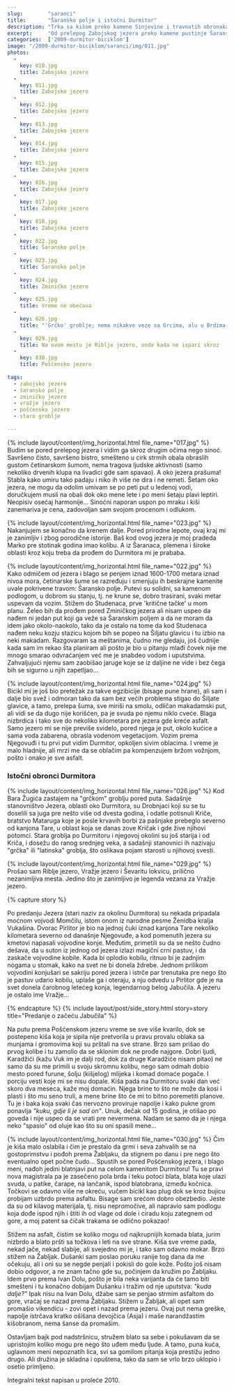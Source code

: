 ```yaml
---
slug:        "saranci"
title:       "Šaransko polje i istočni Durmitor"
description: "Trka sa kišom preko kamene Sinjevine i travnatih obronaka istočnog Durmitora"
excerpt:     "Od prelepog Zabojskog jezera preko kamene pustinje Šaranskog polja (Sinjevina) do travnatih prostranstava istočnog Durmitora" 
categories:  ['2009-durmitor-biciklom']
image: "/2009-durmitor-biciklom/saranci/img/011.jpg"
photos:
  -
    key: 010.jpg
    title: Zabojsko jezero
  -
    key: 011.jpg
    title: Zabojsko jezero
  -
    key: 012.jpg
    title: Zabojsko jezero
  -
    key: 013.jpg
    title: Zabojsko jezero
  -
    key: 014.jpg
    title: Zabojsko jezero
  -
    key: 015.jpg
    title: Zabojsko jezero
  -
    key: 016.jpg
    title: Zabojsko jezero
  -
    key: 017.jpg
    title: Zabojsko jezero
  -
    key: 018.jpg
    title: Zabojsko jezero
  -
    key: 022.jpg
    title: Šaransko polje
  -
    key: 023.jpg
    title: Šaransko polje
  -
    key: 024.jpg
    title: Zminičko jezero
  -
    key: 025.jpg
    title: Vreme ne obećava
  -
    key: 026.jpg
    title: "'Grčko' groblje; nema nikakve veze sa Grcima, alu u Brdima 'grčko' ili 'latinsko' je obično pojam za nezapamćenu starost"
  -
    key: 029.jpg
    title: Na ovom mestu je Riblje jezero, onda kada ne ispari skroz
  -
    key: 030.jpg
    title: Pošćensko jezero
    
tags:
  - zabojsko jezero
  - šaransko polje
  - zminičko jezero
  - vražje jezero
  - pošćensko jezero
  - staro groblje
    
---
```


{% include layout/content/img_horizontal.html file_name="017.jpg" %}
Budim se pored prelepog jezera i vidim ga skroz drugim očima nego sinoć. Savršeno čisto, savršeno bistro, smešteno u 
cirk strmih obala obraslih gustom četinarskom šumom, nema tragova ljudske aktivnosti (samo nekoliko drvenih klupa na 
livadici gde sam spavao). A oko jezera prašuma! Stabla kako umiru tako padaju i niko ih više ne dira i ne remeti. Šetam 
oko jezera, ne mogu da odolim umivam se po peti put u ledenoj vodi, doručkujem musli na obali dok oko mene lete i po 
meni šetaju plavi leptiri. Neopisiv osećaj harmonije... Sinoćni naporan uspon po mraku i kiši zanemariva je cena, 
zadovoljan sam svojom procenom i odlukom.

{% include layout/content/img_horizontal.html file_name="023.jpg" %}
Nakanjujem se konačno da krenem dalje. Pored prirodne lepote, ovaj kraj mi je zanimljiv i zbog porodične istorije. Baš 
kod ovog jezera je moj pradeda Marko pre stotinak godina imao kolibu. A iz Šaranaca, plemena i široke oblasti kroz koju 
treba da prođem do Durmitora mi je prababa.

{% include layout/content/img_horizontal.html file_name="022.jpg" %}
Kako odmičem od jezera i blago se penjem iznad 1600-1700 metara iznad nivoa mora, četinarske šume se razređuju i 
smenjuju ih beskrajne kamenite uvale pokrivene travom: Šaransko polje. Putevi su solidni, sa kamenom podlogom, u dobrom 
su stanju, tj. ne krune se, dobro trasirani, svaki metar uspevam da vozim. Stižem do Studenaca, prve 
'kritične tačke' u mom planu. Želeo bih da prođem pored Zminičkog jezera ali nisam uspeo da nađem ni jedan put koji ga 
veže sa Šaranskim poljem a da ne moram da idem jako okolo-naokolo, tako da je ostalo na tome da kod Studenaca nađem neku 
kozju stazicu kojom bih se popeo na Šiljatu glavicu i tu izbio na neki makadam. Razgovaram sa meštanima, čudno me 
gledaju, još čudnije kada sam im rekao šta planiram ali pošto je bio u pitanju mlađi čovek nije me mnogo smarao 
odvraćanjem već me je snabdeo vodom i uputstvima. Zahvaljujući njemu sam zaobišao jaruge koje se iz daljine ne vide i 
bez čega bih se sigurno u njih zapetljao...

{% include layout/content/img_horizontal.html file_name="024.jpg" %}
Bicikl mi je još bio pretežak za takve egzibicije (bisage pune hrane), ali sam i dalje bio svež i odmoran tako da sam 
bez većih problema stigao do Šiljate glavice, a tamo, prelepa šuma, sve miriši na smolu, odličan makadamski put, ali 
vidi se da dugo nije korišćen, pa je svuda po njemu niklo cveće. Blaga nizbrdica i tako sve do nekoliko kilometara pre 
jezera gde kreće asfalt. Samo jezero mi se nije previše svidelo, pored njega je put, okolo kućice a sama voda zabarena, 
obrasla vodenom vegetacijom. Vozim prema Njegovuđi i tu prvi put vidim Durmitor, opkoljen sivim oblacima. I vreme je 
malo hladnije, ali mrzi me da se oblačim pa kompenzujem bržom vožnjom, pošto i onako je sve asfalt.

### Istočni obronci Durmitora

{% include layout/content/img_horizontal.html file_name="026.jpg" %}
Kod Bara Žugića zastajem na "grčkom" groblju pored puta. Sadašnje stanovništvo Jezera, oblasti oko Durmitora, su 
Drobnjaci koji su se tu doselili sa juga pre nešto više od dvesta godina, i odatle potisnuli Kriče, bratstvo Mataruga 
koje je posle krvavih borbi za pašnjake prebeglo severno od kanjona Tare, u oblast koja se danas zove Kričak i gde žive 
njihovi potomci. Stara groblja po Durmitoru i njegovoj okolini su još starija i od Kriča, i dosežu do ranog srednjeg 
veka, a sadašnji stanovnici ih nazivaju "grčka" ili "latinska" groblja, što oslikava pojam starosti u njihovoj svesti.

{% include layout/content/img_horizontal.html file_name="029.jpg" %}
Prošao sam Riblje jezero, Vražje jezero i Ševaritu lokvicu, prilično nezanimljiva mesta. Jedino što je zanimljivo je 
legenda vezana za Vražje jezero. 

{% capture story %}
<p>Po predanju Jezera (stari naziv za okolinu Durmitora) su nekada pripadala moćnom vojvodi Momčilu, istom onom iz narodne 
pesme Ženidba kralja Vukašina. Dvorac Pirlitor je bio na jednoj čuki iznad kanjona Tare nekoliko kilometara severno od 
današnje Njegovuđe, a kod pomenutih jezera su kmetovi napasali vojvodine konje. Međutim, primetili su da se nešto čudno 
dešava, da u suton iz jednog od jezera izlazi magični crni pastuv, i da zaskače vojvodine kobile. Kada bi oplodio 
kobilu, ritnuo bi je zadnjim nogama u stomak, kako na svet ne bi donela ždrebe. Jednom prilikom vojvodini konjušari se 
sakriju pored jezera i istrče par trenutaka pre nego što je pastuv udario kobilu, uplaše ga i oteraju, a nju odvedu u 
Pirlitor gde je na svet donela čarobnog letećeg konja, legendarnog belog Jabučila. A jezeru je ostalo ime Vražje...</p>
{% endcapture %}
{% include layout/post/side_story.html story=story title="Predanje o začeću Jabučila" %}

Na putu prema Pošćenskom jezeru vreme se sve više kvarilo, dok se postepeno kiša koja je sipila nije pretvorila u pravu 
provalu oblaka sa munjama i gromovima koji su prštali na sve strane. Brzo sam prišao do prvog kolibe i tu zamolio da se 
sklonim dok ne prođe najgore. Dobri ljudi, Karadžići (kažu Vuk im je dalji rod, dok za druge Karadžiće nisam pitao) ne 
samo da su me primili u svoju skromnu kolibu, nego sam odmah dobio mesto pored furune, šolju (kišjelog) mlijeka i komad 
domaće pogače. I porciju vesti koje mi se nisu dopale. Kiša pada na Durmitoru svaki dan već skoro dva meseca, kaže moj 
domaćin. Njega brine to što ne može da kosi i plasti i što mu seno truli, a mene brine što će mi to bitno poremetiti 
planove. Tu je i baka koja svaki čas nervozno proviruje napolje i kako pukne grom ponavlja *"kuku, gdje li je sad on"*. 
Unuk, dečak od 15 godina, je otišao po goveda i nije uspeo da se vrati pre nevermena. Nadam se samo da je i njega neko
"spasio" od oluje kao što su oni spasili mene...

{% include layout/content/img_horizontal.html file_name="030.jpg" %}
Čim je kiša malo oslabila i čim je prestalo da grmi i seva zahvalih se na gostoprimstvu i pođoh prema Žabljaku, da 
stignem po danu i pre nego što eventualno opet počne čudo... Spustih se pored Pošćenskog jezera, i blago meni, nađoh 
jedini blatnjavi put na celom kamenitom Durmitoru! Tu se pravi nova magistrala pa je zasečeno pola brda i teku potoci 
blata, blata koje ulazi svuda, u patike, čarape, na lančanik, ispod blatobrana, između kočnica. Točkovi se odavno više 
ne okreću, vučem bicikl kao plug dok se kroz bujicu probijam uzbrdo prema asfaltu. Bisage sam srećom dobro obezbedio. 
Jeste da su od kilavog materijala, tj. nisu nepromočive, ali napravio sam podlogu koja dođe ispod njih i štiti ih od 
vlage od dole i ciradu koju zategnem od gore, a moj patent sa čičak trakama se odlično pokazao!

Stižem na asfalt, čistim se koliko mogu od najkrupnijih komada blata, jurim nizbrdo a blato pršti sa točkova i leti na 
sve strane. Kiša sve vreme pada, nekad jače, nekad slabije, ali svejedno mi je, i tako sam odavno mokar. Brzo stižem na 
Žabljak. Dušanki sam poslao poruku ranije tog dana da me očekuju, ali i oni su se negde penjali i pokisli do gole 
kože. Pošto još nisam dobio odgovor, a ne znam tačno gde su, počinjem da kružim po Žabljaku. Idem prvo prema Ivan Dolu,
pošto je bila neka varijanta da će tamo biti smešteni i tu konačno dobijam Dušanku i tražim od nje uputstva: *"kuda dalje?"* 
Ipak nisu na Ivan Dolu, džabe sam se penjao strmim asfaltom do gore, vraćaj se nazad prema Žabljaku. Stižem u Žabljak, 
ali opet sam promašio vikendicu - zovi opet i nazad prema jezeru. Ovaj put nema greške, napolje istrčava kratko ošišana 
devojčica (Asja) i maše narandžastim kišobranom, nema šanse da promašim.

Ostavljam bajk pod nadstršnicu, stružem blato sa sebe i pokušavam da se upristojim koliko mogu pre nego što uđem među 
ljude. A tamo, puna kuća, uglavnom meni nepoznatih lica, svi sa gomilom pitanja koja prestižu jedno drugo. Ali družina 
je skladna i opuštena, tako da sam se vrlo brzo uklopio i osetio primljeno.

<span class="caption text-muted pull-right">Integralni tekst napisan u proleće 2010.</span>